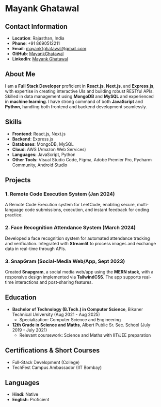 # Mayank Ghatawal

## Contact Information
- **Location**: Rajasthan, India
- **Phone**: +91 8690512211
- **Email**: mayank1ghatawal@gmail.com
- **GitHub**: [MayankGhatawal](https://github.com/MayankGhatawal)
- **LinkedIn**: [Mayank Ghatawal](https://www.linkedin.com/in/mayank-ghatawal/)

## About Me
I am a **Full Stack Developer** proficient in **React.js**, **Next.js**, and **Express.js**, with expertise in creating interactive UIs and building robust RESTful APIs. Skilled in data management using **MongoDB** and **MySQL** and experienced in **machine learning**. I have strong command of both **JavaScript** and **Python**, handling both frontend and backend development seamlessly.

## Skills

- **Frontend**: React.js, Next.js
- **Backend**: Express.js
- **Databases**: MongoDB, MySQL
- **Cloud**: AWS (Amazon Web Services)
- **Languages**: JavaScript, Python
- **Other Tools**: Visual Studio Code, Figma, Adobe Premier Pro, Pycharm Community, Android Studio

## Projects

### 1. **Remote Code Execution System (Jan 2024)**
A Remote Code Execution system for LeetCode, enabling secure, multi-language code submissions, execution, and instant feedback for coding practice.

### 2. **Face Recognition Attendance System (March 2024)**
Developed a face recognition system for automated attendance tracking and verification. Integrated with **Streamlit** to process images and exchange data in real-time through APIs.

### 3. **SnapGram (Social-Media Web/App, Sept 2023)**
Created **Snapgram**, a social media web/app using the **MERN stack**, with a responsive design implemented via **TailwindCSS**. The app supports real-time interactions and post-sharing features.

## Education

- **Bachelor of Technology (B.Tech.) in Computer Science**, Bikaner Technical University (Aug 2021 - Aug 2025)
  - Specialization: Computer Science and Engineering
- **12th Grade in Science and Maths**, Albert Public Sr. Sec. School (July 2019 - July 2021)
  - Relevant coursework: Science and Maths with IIT/JEE preparation

## Certifications & Short Courses

- Full-Stack Development (College)
- TechFest Campus Ambassador (IIT Bombay)

## Languages

- **Hindi**: Native
- **English**: Proficient
